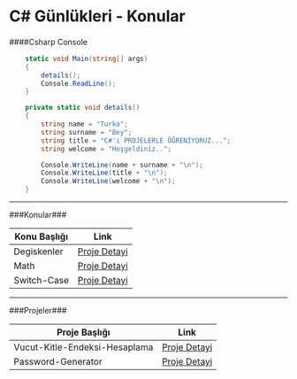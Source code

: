 
# C# Günlükleri - Konular


####Csharp Console　

```csharp
	static void Main(string[] args)
	{
		details();
		Console.ReadLine();
	}

	private static void details()
	{
		string name = "Turko";
		string surname = "Bey";
		string title = "C#'i PROJELERLE ÖĞRENİYORUZ...";
		string welcome = "Hoşgeldiniz..";

		Console.WriteLine(name + surname + "\n");
		Console.WriteLine(title + "\n");
		Console.WriteLine(welcome + "\n");
	}
```

----
                    
###Konular###
                    
Konu Başlığı  | Link
------------- | -------------
Degiskenler  | [Proje Detayi](https://github.com/TurkoBey/CSharp-Gunlukleri/tree/master/CSharp-Degiskenler)
Math  | [Proje Detayi](https://github.com/TurkoBey/CSharp-Gunlukleri/tree/master/CSharp-Math-Kutuphanesi)
Switch-Case  | [Proje Detayi](https://github.com/TurkoBey/CSharp-Gunlukleri/tree/master/CSharp-Switch-Case)
----
                    
###Projeler###
                    
Proje Başlığı  | Link
------------- | -------------
Vucut-Kitle-Endeksi-Hesaplama  | [Proje Detayi](https://github.com/TurkoBey/Vucut-Kitle-Indeksi-Hesaplama)
Password-Generator | [Proje Detayi](https://github.com/TurkoBey/Password-Generator)
